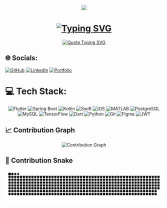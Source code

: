 <p align="center">
  <img src="https://capsule-render.vercel.app/api?type=waving&color=gradient&text=Hello!&height=100&section=header"/>
</p>

<!-- Typing SVG -->
<h1 align="center"> 
  <a href="https://git.io/typing-svg">
    <img src="https://readme-typing-svg.demolab.com?font=Fira+Code&weight=600&size=25&duration=4000&pause=1000&color=6FA4FC&center=true&vCenter=true&random=false&width=600&lines=Hi+there!+%F0%9F%91%8B;I'm+Anuj+Jain!;I+specialize+in+Full+Stack+App+Development;Scalable+App+Development" alt="Typing SVG" />
  </a>
</h1>

<!-- Quote Typing SVG -->
<p align="center">
  <a href="https://git.io/typing-svg">
    <img src="https://readme-typing-svg.demolab.com?font=Fira+Code&weight=500&size=20&duration=4000&pause=10000&color=98C379&center=true&vCenter=true&width=600&lines=Passionate+about+creating+apps+:)" alt="Quote Typing SVG" />
  </a>
</p>

## 🌐 Socials:
[![GitHub](https://img.shields.io/badge/GitHub-%23121011.svg?logo=github&logoColor=white)](https://github.com/anujjainwork)
[![LinkedIn](https://img.shields.io/badge/LinkedIn-%230077B5.svg?logo=linkedin&logoColor=white)](https://linkedin.com/in/anuj-jain-work)
[![Portfolio](https://img.shields.io/badge/Portfolio-%23FFA500.svg?style=plastic&logo=google-chrome&logoColor=white)](https://anujjainwork.github.io/resume-portfolio)

# 💻 Tech Stack:
<div align="center">

![Flutter](https://img.shields.io/badge/Flutter-%2302569B.svg?style=plastic&logo=Flutter&logoColor=white)
![Spring Boot](https://img.shields.io/badge/Spring%20Boot-%236DB33F.svg?style=plastic&logo=Spring&logoColor=white)
![Kotlin](https://img.shields.io/badge/Kotlin-%230095D5.svg?style=plastic&logo=kotlin&logoColor=white)
![Swift](https://img.shields.io/badge/Swift-%23FA7343.svg?style=plastic&logo=swift&logoColor=white)
![iOS](https://img.shields.io/badge/iOS-%23000000.svg?style=plastic&logo=apple&logoColor=white)
![MATLAB](https://img.shields.io/badge/MATLAB-%23FF8800.svg?style=plastic&logo=Mathworks&logoColor=white)
![PostgreSQL](https://img.shields.io/badge/PostgreSQL-%23336791.svg?style=plastic&logo=postgresql&logoColor=white)
![MySQL](https://img.shields.io/badge/MySQL-%234479A1.svg?style=plastic&logo=mysql&logoColor=white)
![TensorFlow](https://img.shields.io/badge/TensorFlow-%23FF6F00.svg?style=plastic&logo=tensorflow&logoColor=white)
![Dart](https://img.shields.io/badge/Dart-%230175C2.svg?style=plastic&logo=dart&logoColor=white)
![Python](https://img.shields.io/badge/Python-%233776AB.svg?style=plastic&logo=python&logoColor=white)
![Git](https://img.shields.io/badge/Git-%23F05033.svg?style=plastic&logo=git&logoColor=white)
![Figma](https://img.shields.io/badge/Figma-%23000000.svg?style=plastic&logo=figma&logoColor=white)
![JWT](https://img.shields.io/badge/JWT-%23D63AFF.svg?style=plastic&logo=json-web-tokens&logoColor=white)

</div>

<!-- Contribution Graph -->
<h2>📈 Contribution Graph</h2>
<p align="center">
  <img src="https://github-readme-activity-graph.vercel.app/graph?username=anujjainwork&theme=react-dark&hide_border=true&custom_title=Contribution%20Graph" alt="Contribution Graph" />
</p>

<h2>🐍 Contribution Snake</h2>
<div align = "center">
<img src="https://github.com/anujjainwork/anujjainwork/blob/output/github-snake-dark.svg" alt="Snake Animation" />
</div>
